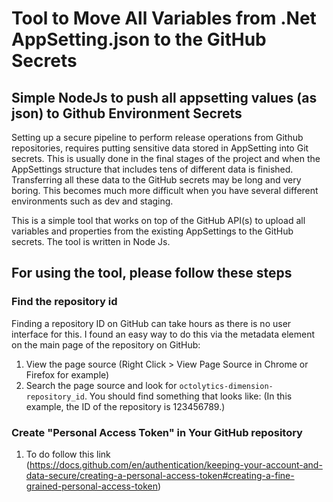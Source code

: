 # Tool to Move All Variables from .Net AppSetting.json to the GitHub Secrets
## Simple NodeJs to push all appsetting values (as json) to Github Environment Secrets 

Setting up a secure pipeline to perform release operations from Github repositories, requires putting sensitive data stored in AppSetting into Git secrets. This is usually done in the final stages of the project and when the AppSettings structure that includes tens of different data is finished. Transferring all these data to the GitHub secrets may be long and very boring. This becomes much more difficult when you have several different environments such as dev and staging.

This is a simple tool that works on top of the GitHub API(s) to upload all variables and properties from the existing AppSettings to the GitHub secrets. The tool is written in Node Js. 

## For using the tool, please follow these steps
### Find the repository id
   Finding a repository ID on GitHub can take hours as there is no user interface for this. I found an easy way to do this via the metadata element on the main page of    the repository on GitHub:

1. View the page source (Right Click > View Page Source in Chrome or Firefox for example)
2. Search the page source and look for ``` octolytics-dimension-repository_id ```. You should find something that looks like: 
<meta content="123456789" name="octolytics-dimension-repository_id" /> (In this example, the ID of the repository is 123456789.)


### Create "Personal Access Token" in Your GitHub repository
1. To do follow this link (https://docs.github.com/en/authentication/keeping-your-account-and-data-secure/creating-a-personal-access-token#creating-a-fine-grained-personal-access-token)
